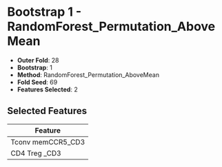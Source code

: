 # Bootstrap 1 - RandomForest_Permutation_AboveMean

- **Outer Fold**: 28
- **Bootstrap**: 1
- **Method**: RandomForest_Permutation_AboveMean
- **Fold Seed**: 69
- **Features Selected**: 2

## Selected Features

| Feature |
|---------|
| Tconv memCCR5_CD3 |
| CD4 Treg _CD3 |
